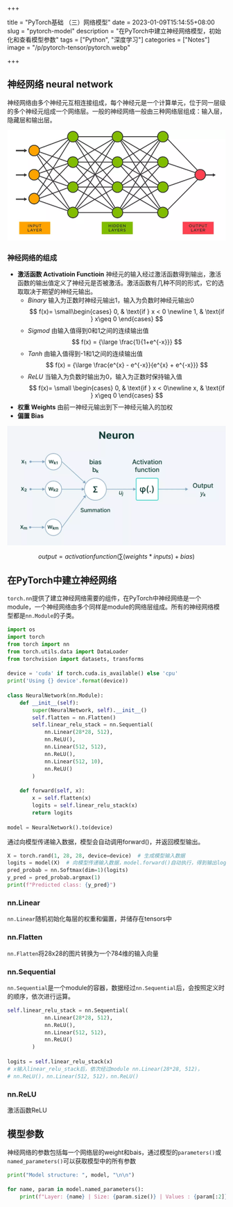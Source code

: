 +++

title = "PyTorch基础 （三）网络模型"
date = 2023-01-09T15:14:55+08:00
slug = "pytorch-model"
description = "在PyTorch中建立神经网络模型，初始化和查看模型参数"
tags = ["Python", "深度学习"]
categories = ["Notes"]
image = "/p/pytorch-tensor/pytorch.webp"

+++

## 神经网络 neural network

神经网络由多个神经元互相连接组成，每个神经元是一个计算单元，位于同一层级的多个神经元组成一个网络层。一般的神经网络一般由三种网络层组成：输入层，隐藏层和输出层。

![神经网络](neutral-network.webp)

### 神经网络的组成

- **激活函数 Activatioin Functioin**
  神经元的输入经过激活函数得到输出，激活函数的输出值定义了神经元是否被激活。激活函数有几种不同的形式，它的选取取决于期望的神经元输出。
  - _Binary_ 输入为正数时神经元输出1，输入为负数时神经元输出0
    $$
    f(x)= \small\begin{cases} 0, & \text{if } x < 0 \newline 1, & \text{if } x\geq 0 \end{cases}
    $$
  - _Sigmod_ 由输入值得到0和1之间的连续输出值
    $$
    f(x) = {\large \frac{1}{1+e^{-x}}}
    $$
  - _Tanh_ 由输入值得到-1和1之间的连续输出值
    $$
    f(x) = {\large \frac{e^{x} - e^{-x}}{e^{x} + e^{-x}}}
    $$
  - _ReLU_ 当输入为负数时输出为0，输入为正数时保持输入值
    $$
    f(x)= \small \begin{cases} 0, & \text{if } x < 0\newline x, & \text{if } x\geq 0 \end{cases}
    $$
- **权重 Weights**
  由前一神经元输出到下一神经元输入的加权
- **偏置 Bias**

![神经元模型](neuron.webp)

$$
output=activation function(\sum{(weights * inputs) + bias})
$$

## 在PyTorch中建立神经网络

`torch.nn`提供了建立神经网络需要的组件，在PyTorch中神经网络是一个module，一个神经网络由多个同样是module的网络层组成。所有的神经网络模型都是`nn.Module`的子类。

```python
import os
import torch
from torch import nn
from torch.utils.data import DataLoader
from torchvision import datasets, transforms

device = 'cuda' if torch.cuda.is_available() else 'cpu'
print('Using {} device'.format(device))

class NeuralNetwork(nn.Module):
    def __init__(self):
        super(NeuralNetwork, self).__init__()
        self.flatten = nn.Flatten()
        self.linear_relu_stack = nn.Sequential(
            nn.Linear(28*28, 512),
            nn.ReLU(),
            nn.Linear(512, 512),
            nn.ReLU(),
            nn.Linear(512, 10),
            nn.ReLU()
        )

    def forward(self, x):
        x = self.flatten(x)
        logits = self.linear_relu_stack(x)
        return logits

model = NeuralNetwork().to(device)
```

通过向模型传递输入数据，模型会自动调用forward()，并返回模型输出。

```python
X = torch.rand(1, 28, 28, device=device)  # 生成模型输入数据
logits = model(X)  # 向模型传递输入数据，model.forward()自动执行，得到输出logits
pred_probab = nn.Softmax(dim=1)(logits)
y_pred = pred_probab.argmax(1)
print(f"Predicted class: {y_pred}")
```

### nn.Linear

`nn.Linear`随机初始化每层的权重和偏置，并储存在tensors中

### nn.Flatten

`nn.Flatten`将28x28的图片转换为一个784维的输入向量

### nn.Sequential

`nn.Sequential`是一个module的容器，数据经过`nn.Sequential`后，会按照定义时的顺序，依次进行运算。

```python
self.linear_relu_stack = nn.Sequential(
            nn.Linear(28*28, 512),
            nn.ReLU(),
            nn.Linear(512, 512),
            nn.ReLU()
        )

logits = self.linear_relu_stack(x)
# x输入linear_relu_stack后，依次经过module nn.Linear(28*28, 512)，
# nn.ReLU()，nn.Linear(512, 512)，nn.ReLU()
```

### nn.ReLU

激活函数ReLU

## 模型参数

神经网络的参数包括每一个网络层的weight和bais，通过模型的`parameters()`或`named_parameters()`可以获取模型中的所有参数

```python
print("Model structure: ", model, "\n\n")

for name, param in model.named_parameters():
    print(f"Layer: {name} | Size: {param.size()} | Values : {param[:2]} \n")
```
